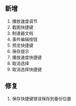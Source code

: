 ## 新增

1. 播放速度调节
2. 截图快捷键
3. 制谱器文档
4. 事件编辑按钮
5. 预览快捷键
6. 保存提示
7. 播放速度快捷键
8. 取消选择
9. 取消选择快捷键

## 修复

1. 保存快捷键错误保存到备份位置